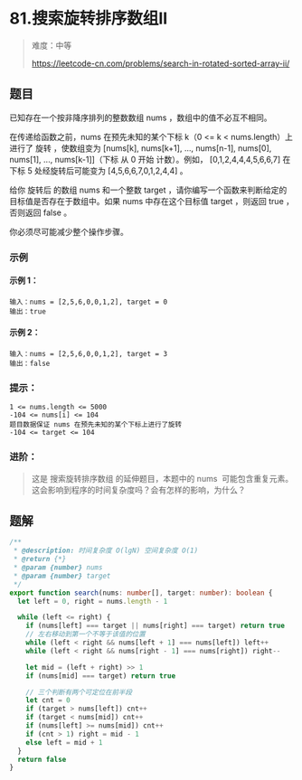 # 81.搜索旋转排序数组II

> 难度：中等
>
> https://leetcode-cn.com/problems/search-in-rotated-sorted-array-ii/

## 题目

已知存在一个按非降序排列的整数数组 nums ，数组中的值不必互不相同。

在传递给函数之前，nums 在预先未知的某个下标 k（0 <= k < nums.length）上进行了 旋转 ，使数组变为 [nums[k], nums[k+1], ..., nums[n-1], nums[0], nums[1], ..., nums[k-1]]（下标 从 0 开始 计数）。例如， [0,1,2,4,4,4,5,6,6,7] 在下标 5 处经旋转后可能变为 [4,5,6,6,7,0,1,2,4,4] 。

给你 旋转后 的数组 nums 和一个整数 target ，请你编写一个函数来判断给定的目标值是否存在于数组中。如果 nums 中存在这个目标值 target ，则返回 true ，否则返回 false 。

你必须尽可能减少整个操作步骤。

### 示例

#### 示例 1：

```
输入：nums = [2,5,6,0,0,1,2], target = 0
输出：true
```

#### 示例 2：

```
输入：nums = [2,5,6,0,0,1,2], target = 3
输出：false
```

### 提示：

```
1 <= nums.length <= 5000
-104 <= nums[i] <= 104
题目数据保证 nums 在预先未知的某个下标上进行了旋转
-104 <= target <= 104
```

### 进阶：

> 这是 搜索旋转排序数组 的延伸题目，本题中的 nums  可能包含重复元素。
> 这会影响到程序的时间复杂度吗？会有怎样的影响，为什么？

## 题解

```typescript
/**
 * @description: 时间复杂度 O(lgN) 空间复杂度 O(1)
 * @return {*}
 * @param {number} nums
 * @param {number} target
 */
export function search(nums: number[], target: number): boolean {
  let left = 0, right = nums.length - 1

  while (left <= right) {
    if (nums[left] === target || nums[right] === target) return true
    // 左右移动到第一个不等于该值的位置
    while (left < right && nums[left + 1] === nums[left]) left++
    while (left < right && nums[right - 1] === nums[right]) right--

    let mid = (left + right) >> 1
    if (nums[mid] === target) return true

    // 三个判断有两个可定位在前半段
    let cnt = 0
    if (target > nums[left]) cnt++
    if (target < nums[mid]) cnt++
    if (nums[left] >= nums[mid]) cnt++
    if (cnt > 1) right = mid - 1
    else left = mid + 1
  }
  return false
}
```
